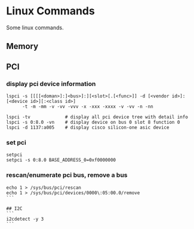 # Linux Commands
Some linux commands.

## Memory

## PCI
### display pci device information
```
lspci -s [[[[<doman>]:]<bus>]:][<slot>[.[<func>]] -d [<vendor id>]:[<device id>][:<class id>]
      -t -m -mm -v -vv -vvv -x -xxx -xxxx -v -vv -n -nn

lspci -tv             # display all pci device tree with detail info
lspci -s 0:8.0 -vn    # display device on bus 0 slot 8 function 0
lspci -d 1137:a005    # display cisco silicon-one asic device
```
### set pci
```
setpci 
setpci -s 0:8.0 BASE_ADDRESS_0=0xf0000000
```
### rescan/enumerate pci bus, remove a bus
````
echo 1 > /sys/bus/pci/rescan
echo 1 > /sys/bus/pci/devices/0000\:05:00.0/remove
```

## I2C
```
i2cdetect -y 3
```
